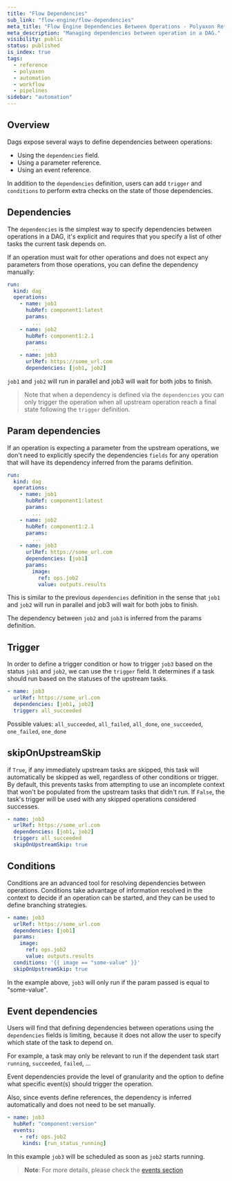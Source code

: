 ```yaml
---
title: "Flow Dependencies"
sub_link: "flow-engine/flow-dependencies"
meta_title: "Flow Engine Dependencies Between Operations - Polyaxon References"
meta_description: "Managing dependencies between operation in a DAG."
visibility: public
status: published
is_index: true
tags:
  - reference
  - polyaxon
  - automation
  - workflow
  - pipelines
sidebar: "automation"
---
```


## Overview

Dags expose several ways to define dependencies between operations:
 * Using the `dependencies` field.
 * Using a parameter reference.
 * Using an event reference.

In addition to the `dependencies` definition, users can add `trigger` and `conditions`
to perform extra checks on the state of those dependencies.

## Dependencies

The `dependencies` is the simplest way to specify dependencies between operations in a DAG, 
it's explicit and requires that you specify a list of other tasks the current task depends on.

If an operation must wait for other operations and does not expect
any parameters from those operations, you can define the dependency manually:

```yaml
run:
  kind: dag
  operations:
    - name: job1
      hubRef: component1:latest
      params:
        ...
    - name: job2
      hubRef: component1:2.1
      params:
        ...
    - name: job3
      urlRef: https://some_url.com
      dependencies: [job1, job2]
```

`job1` and `job2` will run in parallel and job3 will wait for both jobs to finish.

> Note that when a dependency is defined via the `dependencies` you can only trigger the operation 
> when all upstream operation reach a final state following the `trigger` definition.

## Param dependencies

If an operation is expecting a parameter from the upstream operations,
we don't need to explicitly specify the dependencies `fields` for any operation that will have 
its dependency inferred from the params definition.

```yaml
run:
  kind: dag
  operations:
    - name: job1
      hubRef: component1:latest
      params:
        ...
    - name: job2
      hubRef: component1:2.1
      params:
        ...
    - name: job3
      urlRef: https://some_url.com
      dependencies: [job1]
      params:
        image:
          ref: ops.job2
          value: outputs.results
```

This is similar to the previous `dependencies` definition in the sense that
`job1` and `job2` will run in parallel and job3 will wait for both jobs to finish.

The dependency between `job2` and `job3` is inferred from the params definition.

## Trigger

In order to define a trigger condition or how to trigger `job3` based on the status `job1` and `job2`,
we can use the `trigger` field.
It determines if a task should run based on the statuses of the upstream tasks.

```yaml
- name: job3
  urlRef: https://some_url.com
  dependencies: [job1, job2]
  trigger: all_succeeded
```

Possible values: `all_succeeded`, `all_failed`, `all_done`, `one_succeeded`, `one_failed`, `one_done`

## skipOnUpstreamSkip

if `True`, if any immediately upstream tasks are skipped,
this task will automatically be skipped as well, regardless of other conditions or trigger.
By default, this prevents tasks from attempting to use an incomplete context
that won't be populated from the upstream tasks that didn't run.
If `False`, the task's trigger will be used with any skipped operations considered successes.

```yaml
- name: job3
  urlRef: https://some_url.com
  dependencies: [job1, job2]
  trigger: all_succeeded
  skipOnUpstreamSkip: true
```

## Conditions

Conditions are an advanced tool for resolving dependencies between operations.
Conditions take advantage of information resolved in the context to decide if an operation
can be started, and they can be used to define branching strategies.


```yaml
- name: job3
  urlRef: https://some_url.com
  dependencies: [job1]
  params:
    image:
      ref: ops.job2
      value: outputs.results
  conditions: '{{ image == "some-value" }}'
  skipOnUpstreamSkip: true
```

In the example above, `job3` will only run if the param passed is equal to "some-value".

## Event dependencies

Users will find that defining dependencies between operations using the `dependencies` fields is limiting, 
because it does not allow the user to specify which state of the task to depend on.

For example, a task may only be relevant to run if the dependent task start `running`, `succeeded`, `failed`, ...

Event dependencies provide the level of granularity and the option to define what specific event(s) should trigger the operation.

Also, since events define references, the dependency is inferred automatically and does not need to be set manually.

```yaml
- name: job3
  hubRef: "component:version"
  events:
    - ref: ops.job2
     kinds: [run_status_running]
``` 

In this example `job3` will be scheduled as soon as `job2` starts running.

> **Note**: For more details, please check the [events section](/docs/automation/events/specification/)
